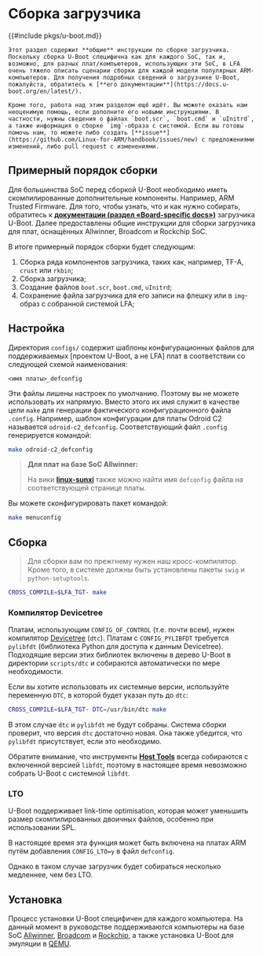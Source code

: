 # Сборка загрузчика

{{#include pkgs/u-boot.md}}

```admonish warning title="Внимание"
Этот раздел содержит **общие** инструкции по сборке загрузчика. Поскольку сборка U-Boot специфична как для каждого SoC, так и, возможно, для разных плат/компьютеров, использующих эти SoC, в LFA очень тяжело описать сценарии сборки для каждой модели популярных ARM-компьютеров. Для получения подробных сведений о загрузчике U-Boot, пожалуйста, обратитесь к [**его документации**](https://docs.u-boot.org/en/latest/).

Кроме того, работа над этим разделом ещё идёт. Вы можете оказать нам неоценимую помощь, если дополните его новыми инструкциями. В частности, нужны сведения о файлах `boot.scr`, `boot.cmd` и `uInitrd`, а также информация о сборке `img`-образа с системой. Если вы готовы помочь нам, то можете либо создать [**issue**](https://github.com/Linux-for-ARM/handbook/issues/new) с предложениями изменений, либо pull request с изменениями.
```

## Примерный порядок сборки

Для большинства SoC перед сборкой U-Boot необходимо иметь скомпилированные дополнительные компоненты. Например, ARM Trusted Firmware. Для того, чтобы узнать, что и как нужно собирать, обратитесь к [**документации (раздел «Board-specific docs»)**](https://docs.u-boot.org/en/latest/board/index.html) загрузчика U-Boot. Далее предоставлены общие инструкции для сборки загрузчика для плат, оснащённых Allwinner, Broadcom и Rockchip SoC.

В итоге примерный порядок сборки будет следующим:

1. Сборка ряда компонентов загрузчика, таких как, например, TF-A, `crust` или `rkbin`;
2. Сборка загрузчика;
3. Создание файлов `boot.scr`, `boot.cmd`, `uInitrd`;
4. Сохранение файла загрузчика для его записи на флешку или в `img`-образ с собранной системой LFA;

## Настройка

Директория `configs/` содержит шаблоны конфигурационных файлов для поддерживаемых [проектом U-Boot, а не LFA] плат в соответствии со следующей схемой наименования:

```
<имя платы>_defconfig
```

Эти файлы лишены настроек по умолчанию. Поэтому вы не можете использовать их напрямую. Вместо этого их имя служит в качестве цели `make` для генерации фактического конфигурационного файла `.config`. Например, шаблон конфигурации для платы Odroid C2 называется `odroid-c2_defconfig`. Соответствующий файл `.config` генерируется командой:

```bash
make odroid-c2_defconfig
```

> **Для плат на базе SoC Allwinner:**
>
> На вики [**linux-sunxi**](https://linux-sunxi.org/) также можно найти имя `defconfig` файла на соответствующей странице платы.

Вы можете сконфигурировать пакет командой:

```bash
make menuconfig
```

## Сборка

> Для сборки вам по прежгнему нужен наш кросс-компилятор. Кроме того, в системе должны быть установлены пакеты `swig` и `python-setuptools`.

```bash
CROSS_COMPILE=$LFA_TGT- make
```

### Компилятор Devicetree

Платам, использующим `CONFIG_OF_CONTROL` (т.е. почти всем), нужен компилятор [Devicetree](../additional/dtb.md) (`dtc`). Платам с `CONFIG_PYLIBFDT` требуется `pylibfdt` (библиотека Python для доступа к данным Devicetree). Подходящие версии этих библиотек включены в дерево U-Boot в директории `scripts/dtc` и собираются автоматически по мере необходимости.

Если вы хотите использовать их системные версии, используйте переменную `DTC`, в которой будет указан путь до `dtc`:

```bash
CROSS_COMPILE=$LFA_TGT- DTC=/usr/bin/dtc make
```

В этом случае `dtc` и `pylibfdt` не будут собраны. Система сборки проверит, что версия `dtc` достаточно новая. Она также убедится, что `pylibfdt` присутствует, если это необходимо.

Обратите внимание, что инструменты [**Host Tools**](https://docs.u-boot.org/en/latest/build/tools.html) всегда собираются с включенной версией `libfdt`, поэтому в настоящее время невозможно собрать U-Boot с системной `libfdt`.

### LTO

U-Boot поддерживает link-time optimisation, которая может уменьшить размер скомпилированных двоичных файлов, особенно при использовании SPL.

В настоящее время эта функция может быть включена на платах ARM путём добавления `CONFIG_LTO=y` в файл `defconfig`.

Однако в таком случае загрузчик будет собираться несколько медленнее, чем без LTO.

## Установка

Процесс установки U-Boot специфичен для каждого компьютера. На данный момент в руководстве поддерживаются компьютеры на базе SoC [Allwinner](allwinner.md), [Broadcom](broadcom.md) и [Rockchip](rockchip.md), а также установка U-Boot для эмуляции в [QEMU](qemu.md).

